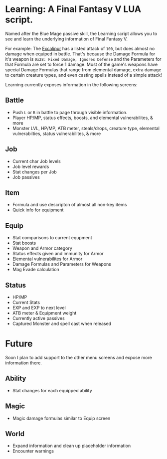 # Learning: A Final Fantasy V LUA script.

Named after the Blue Mage passive skill, the Learning script allows you to see and learn the underlying information of Final Fantasy V.

For example: The [Excalipur](<https://finalfantasy.fandom.com/wiki/Excalipoor_(weapon)>) has a listed attack of `100`, but does almost no damage when equiped in battle. That's because the Damage Formula for it's weapon is `0x28: Fixed Damage, Ignores Defense` and the Parameters for that Formula are set to force 1 damage. Most of the game's weapons have special Damage Formulas that range from elemental damage, extra damage to certain creature types, and even casting spells instead of a simple attack!

Learning currently exposes information in the following screens:

## Battle

- Push `L` or `R` in battle to page through visible information.
- Player HP/MP, status effects, boosts, and elemental vulnerabilites, & more
- Monster LVL, HP/MP, ATB meter, steals/drops, creature type, elemental vulnerabilties, status vulnerabilites, & more

## Job

- Current char Job levels
- Job level rewards
- Stat changes per Job
- Job passives

## Item

- Formula and use descripton of almost all non-key items
- Quick info for equipment

## Equip

- Stat comparisons to current equpment
- Stat boosts
- Weapon and Armor category
- Status effects given and immunity for Armor
- Elemental vulnerabilites for Armor
- Damage Formulas and Parameters for Weapons
- Mag Evade calculation

## Status

- HP/MP
- Current Stats
- EXP and EXP to next level
- ATB meter & Equipment weight
- Currently active passives
- Captured Monster and spell cast when released

# Future

Soon I plan to add support to the other menu screens and expose more information there.

## Ability

- Stat changes for each equipped ability

## Magic

- Magic damage formulas similar to Equip screen

## World

- Expand information and clean up placeholder information
- Encounter warnings
